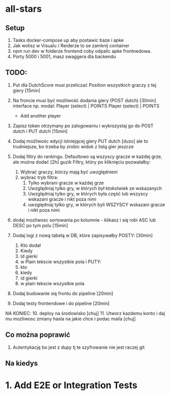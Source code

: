 # all-stars
## Setup
1. Tasks docker-compose up aby postawic baze i apke
2. Jak wolisz w Visualu / Reiderze to se zamknij container
3. npm run dev w folderze frontend coby odpalic apke frontnedowa.
4. Porty 5000 i 5001, masz swaggera dla backendu

## TODO:
1. Put dla DutchScore musi przeliczać Position wszystkich graczy z tej giery [15min]
2. Na froncie musi być możliwość dodania giery (POST dutch) [30min]
    interface np. modal:
    Player (select) | POINTS
    Player (select) | POINTS
    + Add another player
3. Zapisz token otrzymany po zalogowaniu i wykrozystaj go do POST dutch i PUT dutch [15min]
4. Dodaj możliwośc edycji istniejącej giery PUT dutch [duzo]
    ale to trudniejsze, bo trzeba by zrobic widok z listą gier jeszcze
5. Dodaj filtry do rankingu. Defaultowo są wszyscy gracze w każdej grze, ale można dodać [2h]
    guzik Filtry, który po kliknięciu pozwalałby: 
    1. Wybrać graczy, którzy mają być uwzględnieni
    2. wybrać tryb filtra:
        1. Tylko wybrani gracze w każdej grze
        2. Uwzględniaj tylko gry, w których był ktokolwiek ze wskazanych
        3. Uwzględniaj tylko gry, w których była część lub wszyscy wskazani gracze i nikt poza nimi
        4. uwzględniaj tylko gry, w których byli WSZYSCY wskazani gracze i nikt poza nimi

6. dodaj mozliwosc sortowania po kolumnie - klikasz i się robi ASC lub DESC po tym polu [15min]
7. Dodaj logi z nową tabelą w DB, które zapisywałby POSTY: [30min]
    1. Kto dodał
    2. Kiedy
    3. Id gierki
    4. w Plain tekscie wszystkie pola
    i PUTY:
    1. kto
    2. kiedy
    3. id gierki 
    4. w plain tekscie wszystkie pola
8. Dodaj budowanie się frontu do pipeline [20min]
9. Dodaj testy frontendowe i do pipeline [20min]

NA KONIEC:
10. deploy na środowisko [chuj]
11. Utworz kazdemu konto i daj mu mozliwosc zmiany hasla na jakie chce i podac maila [chuj]

## Co można poprawić
1. Autentykację bo jest z dupy tj te szyfrowanie nie jest raczej git

## Na kiedys
# 1. Add E2E or Integration Tests